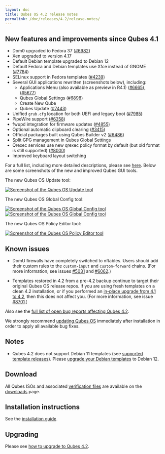 ```yaml
---
layout: doc
title: Qubes OS 4.2 release notes
permalink: /doc/releases/4.2/release-notes/
---
```


## New features and improvements since Qubes 4.1

- Dom0 upgraded to Fedora 37 ([#6982](https://github.com/QubesOS/qubes-issues/issues/6982))
- Xen upgraded to version 4.17
- Default Debian template upgraded to Debian 12
- Default Fedora and Debian templates use Xfce instead of GNOME ([#7784](https://github.com/QubesOS/qubes-issues/issues/7784))
- SELinux support in Fedora templates ([#4239](https://github.com/QubesOS/qubes-issues/issues/4239))
- Several GUI applications rewritten (screenshots below), including:
  - Applications Menu (also available as preview in R4.1) ([#6665](https://github.com/QubesOS/qubes-issues/issues/6665)), ([#5677](https://github.com/QubesOS/qubes-issues/issues/5677))
  - Qubes Global Settings ([#6898](https://github.com/QubesOS/qubes-issues/issues/6898))
  - Create New Qube
  - Qubes Update ([#7443](https://github.com/QubesOS/qubes-issues/issues/7443))
- Unified `grub.cfg` location for both UEFI and legacy boot ([#7985](https://github.com/QubesOS/qubes-issues/issues/7985))
- PipeWire support ([#6358](https://github.com/QubesOS/qubes-issues/issues/6358))
- fwupd integration for firmware updates ([#4855](https://github.com/QubesOS/qubes-issues/issues/4855))
- Optional automatic clipboard clearing ([#3415](https://github.com/QubesOS/qubes-issues/issues/3415))
- Official packages built using Qubes Builder v2 ([#6486](https://github.com/QubesOS/qubes-issues/issues/6486))
- Split GPG management in Qubes Global Settings
- Qrexec services use new qrexec policy format by default (but old format is still supported) ([#8000](https://github.com/QubesOS/qubes-issues/issues/8000))
- Improved keyboard layout switching

For a full list, including more detailed descriptions, please see [here](https://github.com/QubesOS/qubes-issues/issues?q=is%3Aissue+sort%3Aupdated-desc+milestone%3A%22Release+4.2%22+label%3A%22release+notes%22+is%3Aclosed). Below are some screenshots of the new and improved Qubes GUI tools.

The new Qubes OS Update tool:

[![Screenshot of the Qubes OS Update tool](/attachment/site/4-2_update.png)](/attachment/site/4-2_update.png)

The new Qubes OS Global Config tool:

[![Screenshot of the Qubes OS Global Config tool](/attachment/site/4-2_global-config_1.png)](/attachment/site/4-2_global-config_1.png)
[![Screenshot of the Qubes OS Global Config tool](/attachment/site/4-2_global-config_2.png)](/attachment/site/4-2_global-config_2.png)

The new Qubes OS Policy Editor tool:

[![Screenshot of the Qubes OS Policy Editor tool](/attachment/site/4-2_policy-editor.png)](/attachment/site/4-2_policy-editor.png)

## Known issues

- DomU firewalls have completely switched to nftables. Users should add their custom rules to the `custom-input` and `custom-forward` chains. (For more information, see issues [#5031](https://github.com/QubesOS/qubes-issues/issues/5031) and [#6062](https://github.com/QubesOS/qubes-issues/issues/6062).)

- Templates restored in 4.2 from a pre-4.2 backup continue to target their original Qubes OS release repos. If you are using fresh templates on a clean 4.2 installation, or if you performed an [in-place upgrade from 4.1 to 4.2](/doc/upgrade/4.2/#in-place-upgrade), then this does not affect you. (For more information, see issue [#8701](https://github.com/QubesOS/qubes-issues/issues/8701).)

Also see the [full list of open bug reports affecting Qubes 4.2](https://github.com/QubesOS/qubes-issues/issues?q=is%3Aissue+label%3Aaffects-4.2+label%3A%22T%3A+bug%22+is%3Aopen).

We strongly recommend [updating Qubes OS](/doc/how-to-update/) immediately after installation in order to apply all available bug fixes.

## Notes

- Qubes 4.2 does not support Debian 11 templates (see [supported template releases](/doc/supported-releases/#templates)). Please [upgrade your Debian templates](/doc/templates/debian/#upgrading) to Debian 12.

## Download

All Qubes ISOs and associated [verification files](/security/verifying-signatures/) are available on the [downloads](/downloads/) page.

## Installation instructions

See the [installation guide](/doc/installation-guide/).

## Upgrading

Please see [how to upgrade to Qubes 4.2](/doc/upgrade/4.2/).
